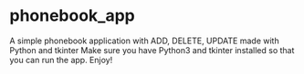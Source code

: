 # phonebook_app
A simple phonebook application with ADD, DELETE, UPDATE made with Python and tkinter
Make sure you have Python3 and tkinter installed so that you can run the app.
Enjoy!

